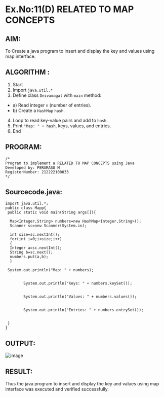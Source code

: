 # Ex.No:11(D) RELATED TO MAP CONCEPTS

## AIM:
To Create a java program to insert and display the key and values using map interface.

## ALGORITHM :

1.	Start
2.	Import `java.util.*`
3.	Define class `Deivamagal` with `main` method:
-	a) Read integer `n` (number of entries).
-	b) Create a `HashMap` `hash`.
4.	Loop to read key-value pairs and add to `hash`.
5.	Print `"Map: " + hash`, keys, values, and entries.
6.	End

## PROGRAM:
 ```
/*
Program to implement a RELATED TO MAP CONCEPTS using Java
Developed by: PERARASU M
RegisterNumber: 212222100033
*/
```

## Sourcecode.java:
```
import java.util.*;  
public class Mapp{  
 public static void main(String args[]){ 
     
  Map<Integer,String> numbers=new HashMap<Integer,String>(); 
  Scanner sc=new Scanner(System.in);
  
  int size=sc.nextInt();
  for(int i=0;i<size;i++)
  {
  Integer a=sc.nextInt();
  String b=sc.next();
  numbers.put(a,b);  
  } 
 
 System.out.println("Map: " + numbers);

        
        System.out.println("Keys: " + numbers.keySet());

        
        System.out.println("Values: " + numbers.values());

        
        System.out.println("Entries: " + numbers.entrySet());

       
 }  
}  
```

## OUTPUT:

![image](https://github.com/user-attachments/assets/8017c5f4-1ccd-4101-9194-177ac1176358)

## RESULT:
Thus the java program to insert and display the key and values using map interface was  executed and verified successfully.
